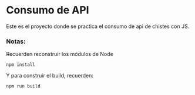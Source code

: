 # Consumo de API

Este es el proyecto donde se practica el consumo de api de chistes con JS.

### Notas:
Recuerden reconstruir los módulos de Node
```
npm install
```

Y para construir el build, recuerden:
```
npm run build
```